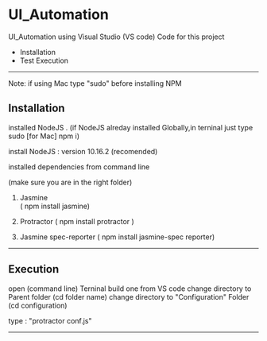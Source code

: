 # UI_Automation

UI_Automation using Visual Studio (VS code) Code for this project 

* Installation
* Test Execution
 -------------------------------------------------
 
Note: if using Mac type "sudo" before installing NPM


Installation 
-------------

installed NodeJS . (if NodeJS alreday installed Globally,in terninal just type sudo [for Mac] npm i) 

install NodeJS : version 10.16.2 (recomended)

installed dependencies from command line 

(make sure you are in the right folder)

1. Jasmine   
    ( npm install jasmine)
    
2. Protractor
    ( npm install protractor )
    
3. Jasmine spec-reporter 
    ( npm install jasmine-spec reporter)

-------------------------------------------------------------------

Execution
----------

open (command line) Terninal build one from VS code
change directory to Parent folder (cd folder name)
change directory to "Configuration" Folder (cd configuration)

type : "protractor conf.js"

-------------------------





